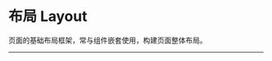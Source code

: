 # 布局 Layout

页面的基础布局框架，常与组件嵌套使用，构建页面整体布局。

---

<script setup>
import LayoutBasicUse from "./component/layout-basic-use.md"
import LayoutIcon from "./component/layout-icon.md"
import LayoutBtn from "./component/layout-btn.md"
import LayoutResizeBox from "./component/layout-resize-box.md"
import LayoutApi from "./component/layout-api.md"
import LayoutTip from "./component/layout-tip.md"
</script>

<layout-basic-use />
<layout-icon />
<layout-btn />
<layout-resize-box />
<layout-api />
<layout-tip />

